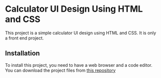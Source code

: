 # Calculator UI Design Using HTML and CSS

This project is a simple calculator UI design using HTML and CSS. It is only a front end project.

## Installation

To install this project, you need to have a web browser and a code editor. You can download the project files from [this repository](https://github.com/VishalValvi-83/Calculator-UI)
